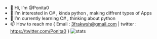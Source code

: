 - 👋 Hi, I’m @Ponita0
- 👀 I’m interested in C# , kinda python , making diffrent types of Apps 
- 🌱 I’m currently learning C# , thinking about python
- 📫 How to reach me { Email : 3frakwsh@gmail.com | twitter : https://twitter.com/Ponita0 }
![stats](https://github-readme-stats.vercel.app/api?username=Ponita0&count_private=true&show_icons=true&theme=tokyonight)
<!---
Ponita0/Ponita0 is a ✨ special ✨ repository because its `README.md` (this file) appears on your GitHub profile.
You can click the Preview link to take a look at your changes.
--->
